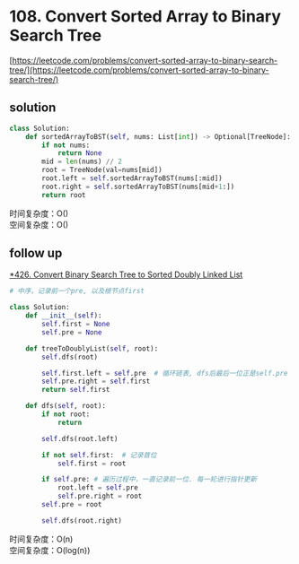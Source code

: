 # 108. Convert Sorted Array to Binary Search Tree
[https://leetcode.com/problems/convert-sorted-array-to-binary-search-tree/](https://leetcode.com/problems/convert-sorted-array-to-binary-search-tree/)


## solution

```python
class Solution:
    def sortedArrayToBST(self, nums: List[int]) -> Optional[TreeNode]:
        if not nums:
            return None
        mid = len(nums) // 2
        root = TreeNode(val=nums[mid])
        root.left = self.sortedArrayToBST(nums[:mid])
        root.right = self.sortedArrayToBST(nums[mid+1:])
        return root
```
时间复杂度：O() <br>
空间复杂度：O()


## follow up

[*426. Convert Binary Search Tree to Sorted Doubly Linked List](https://leetcode.com/problems/convert-binary-search-tree-to-sorted-doubly-linked-list/)
```python
# 中序，记录前一个pre, 以及根节点first

class Solution:
    def __init__(self):
        self.first = None
        self.pre = None

    def treeToDoublyList(self, root):
        self.dfs(root)

        self.first.left = self.pre  # 循环链表, dfs后最后一位正是self.pre
        self.pre.right = self.first
        return self.first

    def dfs(self, root):
        if not root:
            return

        self.dfs(root.left)

        if not self.first:  # 记录首位
            self.first = root

        if self.pre: # 遍历过程中，一直记录前一位. 每一轮进行指针更新
            root.left = self.pre
            self.pre.right = root
        self.pre = root

        self.dfs(root.right)
```
时间复杂度：O(n) <br>
空间复杂度：O(log(n))
